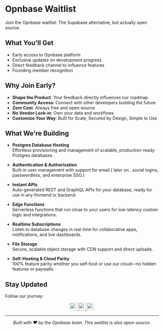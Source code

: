 # Opnbase Waitlist

Join the Opnbase waitlist: The Supabase alternative, but actually open source.

## What You'll Get

- Early access to Opnbase platform
- Exclusive updates on development progress
- Direct feedback channel to influence features
- Founding member recognition

## Why Join Early?

- **Shape the Product**: Your feedback directly influences our roadmap
- **Community Access**: Connect with other developers building the future
- **Zero Cost**: Always free and open-source
- **No Vendor Lock-in**: Own your data and workflows
- **Customize Your Way**: Built for Scale, Secured by Design, Simple to Use

## What We're Building

- **Postgres Database Hosting**  
  Effortless provisioning and management of scalable, production-ready Postgres databases.

- **Authentication & Authorization**  
  Built-in user management with support for email.( later on.. social logins, passwordless, and enterprise SSO.)

- **Instant APIs**  
  Auto-generated REST and GraphQL APIs for your database, ready for use in any frontend or backend.

- **Edge Functions**  
  Serverless functions that run close to your users for low-latency custom logic and integrations.

- **Realtime Subscriptions**  
  Listen to database changes in real time for collaborative apps, notifications, and live dashboards.

- **File Storage**  
  Secure, scalable object storage with CDN support and direct uploads.

- **Self-Hosting & Cloud Parity**  
  100% feature parity whether you self-host or use our cloud—no hidden features or paywalls.

## Stay Updated

Follow our journey:

<p align="center" >
  <a href="https://github.com/opnbase" target="_blank">
    <img src="https://img.shields.io/badge/GitHub-%237b8271?logo=github&logoColor=white" style="height:24px" />
  </a>
  <a href="https://x.com/opnbase" target="_blank">
    <img src="https://img.shields.io/badge/Twitter-%237b8271?logo=x&logoColor=white" style="height:24px" />
  </a>
  <a href="https://discord.gg/2HkPH7WJ2p" target="_blank"> 
    <img src="https://img.shields.io/badge/Discord-%237b8271?logo=discord&logoColor=white" style="height:24px" />
  </a>
</p>

---

<p align="center">
  <em>Built with ❤️ by the Opnbase team. This waitlist is also open-source.</em>
</p>
